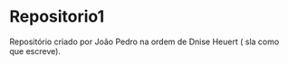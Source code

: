# Repositorio1

Repositório criado por João Pedro na ordem de Dnise Heuert ( sla como que escreve).
